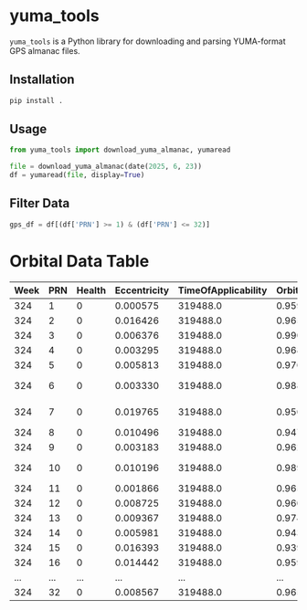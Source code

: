 
# yuma_tools

`yuma_tools` is a Python library for downloading and parsing YUMA-format GPS almanac files.

## Installation

```bash
pip install .
```

## Usage

```python
from yuma_tools import download_yuma_almanac, yumaread

file = download_yuma_almanac(date(2025, 6, 23))
df = yumaread(file, display=True)
```

## Filter Data

```python
gps_df = df[(df['PRN'] >= 1) & (df['PRN'] <= 32)]
```
# Orbital Data Table

| Week       | PRN | Health | Eccentricity | TimeOfApplicability | OrbitalInclination | RateOfRightAscen | SQRTA      | RightAscenAtWeek | ArgumentOfPerigee | MeanAnom  | Af0        | Af1           |
|------------|-----|--------|--------------|---------------------|--------------------|------------------|------------|------------------|-------------------|-----------|------------|---------------|
| 324 | 1 | 0      | 0.000575     | 319488.0            | 0.959178           | -8.263201e-09    | 5153.666992 | 1.365821         | 0.197260          | -2.260224 | 0.000300   | 1.091394e-11  |
| 324 | 2 | 0      | 0.016426     | 319488.0            | 0.965308           | -8.080337e-09    | 5153.644043 | 1.201959         | -0.969898         | -0.559520 | -0.000137  | 7.275958e-12  |
| 324 | 3 | 0      | 0.006376     | 319488.0            | 0.990139           | -7.817468e-09    | 5153.717773 | 2.345452         | 1.184877          | 2.087815  | 0.000692   | 0.000000e+00  |
| 324 | 4 | 0      | 0.003295     | 319488.0            | 0.968478           | -7.463168e-09    | 5153.568848 | -2.863977        | -2.918707         | -1.223599 | 0.000583   | 3.637979e-12  |
| 324 | 5 | 0      | 0.005813     | 319488.0            | 0.976855           | -7.977475e-09    | 5153.533691 | 2.288986         | 1.378965          | -0.632714 | -0.000214  | 0.000000e+00  |
| 324 | 6 | 0      | 0.003330     | 319488.0            | 0.988377           | -7.943188e-09    | 5153.550781 | 1.309267         | -0.651312         | -2.893618 | -0.000422  | -1.818989e-11 |
| 324 | 7 | 0      | 0.019765     | 319488.0            | 0.950124           | -7.908901e-09    | 5153.645508 | -1.853651        | -2.038112         | 2.506621  | -0.000041  | -3.637979e-12 |
| 324 | 8 | 0      | 0.010496     | 319488.0            | 0.947577           | -7.737465e-09    | 5153.534668 | 0.198937         | 0.458970          | -0.995186 | 0.000527   | 0.000000e+00  |
| 324 | 9 | 0      | 0.003183     | 319488.0            | 0.962450           | -7.554600e-09    | 5153.647949 | -2.926403        | 1.988793          | -0.362510 | 0.000692   | 7.275958e-12  |
| 324 | 10 | 0     | 0.010196     | 319488.0            | 0.989726           | -7.817468e-09    | 5153.609863 | 2.342940         | -2.315525         | 1.061171  | -0.000464  | -1.091394e-11 |
| 324 | 11 | 0     | 0.001866     | 319488.0            | 0.965146           | -8.171769e-09    | 5153.631348 | 1.333575         | -2.423038         | -1.669892 | -0.000687  | 7.275958e-12  |
| 324 | 12 | 0     | 0.008725     | 319488.0            | 0.960023           | -7.748894e-09    | 5153.612305 | -0.736532        | 1.513519          | 1.793588  | -0.000590  | 0.000000e+00  |
| 324 | 13 | 0     | 0.009367     | 319488.0            | 0.974404           | -7.394594e-09    | 5153.643555 | -2.754816        | 0.962042          | -1.181366 | 0.000701   | 0.000000e+00  |
| 324 | 14 | 0     | 0.005981     | 319488.0            | 0.943311           | -7.908901e-09    | 5153.650879 | -0.787179        | -2.787682         | 1.643675  | 0.000665   | 3.637979e-12  |
| 324 | 15 | 0     | 0.016393     | 319488.0            | 0.939985           | -7.771752e-09    | 5153.555664 | -3.064217        | 1.426883          | -1.961371 | 0.000311   | 3.637979e-12  |
| 324 | 16 | 0     | 0.014442     | 319488.0            | 0.959304           | -7.726036e-09    | 5153.698242 | -0.719186        | 0.886785          | 0.045040  | 0.000046   | 7.275958e-12  |
| ... | ... | ...     | ...     | ...            | ...           | ...    | ... | ...         | ...         | ... | ...   | ... |
| 324 | 32 | 0     | 0.008567     | 319488.0            | 0.965637           | -7.531742e-09    | 5153.583496 | -2.910300         | -2.057068         | -0.234486 | -0.000413  | 1.091394e-11  |
